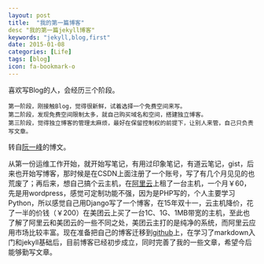 ```yaml
---
layout: post
title:  "我的第一篇博客"
desc "我的第一篇jekyll博客"
keywords: "jekyll,blog,first"
date: 2015-01-08
categories: [Life]
tags: [blog]
icon: fa-bookmark-o
---
```


喜欢写Blog的人，会经历三个阶段。

```
第一阶段，刚接触Blog，觉得很新鲜，试着选择一个免费空间来写。
第二阶段，发现免费空间限制太多，就自己购买域名和空间，搭建独立博客。
第三阶段，觉得独立博客的管理太麻烦，最好在保留控制权的前提下，让别人来管，自己只负责写文章。
```

转自[阮一峰](http://www.ruanyifeng.com/)的博文。

从第一份运维工作开始，就开始写笔记，有用过印象笔记，有道云笔记，gist，后来也开始写博客，那时候是在CSDN上面注册了一个账号，写了有几个月见见的也荒废了；再后来，想自己搞个云主机，在[阿里云](http://aliyun.com)上租了一台主机，一个月￥60，先是用wordpress，感觉可定制功能不强，因为是PHP写的，个人主要学习Python，所以感觉自己用Django写了一个博客，在15年双十一，云主机降价，花了一半的价钱（￥200）在美团云上买了一台1C、1G、1MB带宽的主机，至此也了解了阿里云和美团云的一些不同之处，美团云主打的是纯净的系统，而阿里云应用市场比较丰富。现在准备把自己的博客迁移到[github](http://github.com)上，在学习了markdown入门和jekyll基础后，目前博客已经初步成立，同时完善了我的一些文章，希望今后能够勤写文章。
